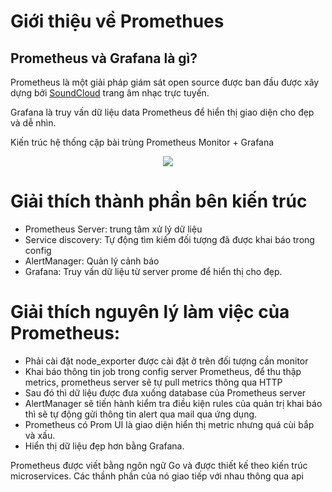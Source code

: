 # Giới thiệu về Promethues

## Prometheus và Grafana là gì? 

Prometheus là một giải pháp giám sát open source được ban đầu được xây dựng bởi <a href='https://soundcloud.com/'>SoundCloud</a> trang âm nhạc trực tuyến.

Grafana là truy vấn dữ liệu data Prometheus để hiển thị giao diện cho đẹp và dễ nhìn.

Kiến trúc hệ thống cặp bài trùng Prometheus Monitor + Grafana

<div style="text-align:center"><img src="https://i0.wp.com/samirbehara.com/wp-content/uploads/2019/05/prometheus-architecture.png?resize=700%2C389&ssl=1"></div>

# Giải thích thành phần bên kiến trúc

- Prometheus Server: trung tâm xử lý dữ liệu
- Service discovery: Tự động tìm kiếm đối tượng đã được khai báo trong config
- AlertManager: Quản lý cảnh báo
- Grafana: Truy vấn dữ liệu từ server prome để hiển thị cho đẹp.

# Giải thích nguyên lý làm việc của Prometheus:

- Phải cài đặt node_exporter được cài đặt ở trên đối tượng cần monitor 
- Khai báo thông tin job trong config server Prometheus, để thu thập metrics, prometheus server sẽ tự pull metrics thông qua HTTP
- Sau đó thì dữ liệu được đưa xuống database của Prometheus server
- AlertManager sẽ tiến hành kiểm tra điều kiện rules của quản trị khai báo thì sẽ tự động gửi thông tin alert qua mail qua ứng dụng.
- Prometheus có Prom UI là giao diện hiển thị metric nhưng quá cùi bắp và xấu.
- Hiển thị dữ liệu đẹp hơn bằng Grafana.


Prometheus được viết bằng ngôn ngữ Go và được thiết kế theo kiến trúc microservices. 
Các thầnh phần của nó giao tiếp với nhau thông qua api 